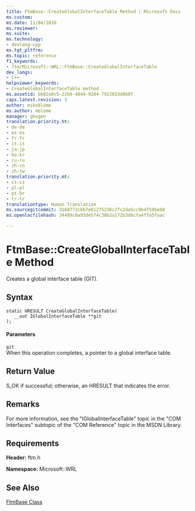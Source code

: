 ```yaml
---
title: FtmBase::CreateGlobalInterfaceTable Method | Microsoft Docs
ms.custom: 
ms.date: 11/04/2016
ms.reviewer: 
ms.suite: 
ms.technology:
- devlang-cpp
ms.tgt_pltfrm: 
ms.topic: reference
f1_keywords:
- ftm/Microsoft::WRL::FtmBase::CreateGlobalInterfaceTable
dev_langs:
- C++
helpviewer_keywords:
- CreateGlobalInterfaceTable method
ms.assetid: bb82a0c5-22b9-4844-9204-7922033d8b07
caps.latest.revision: 3
author: mikeblome
ms.author: mblome
manager: ghogen
translation.priority.ht:
- de-de
- es-es
- fr-fr
- it-it
- ja-jp
- ko-kr
- ru-ru
- zh-cn
- zh-tw
translation.priority.mt:
- cs-cz
- pl-pl
- pt-br
- tr-tr
translationtype: Human Translation
ms.sourcegitcommit: 3168772cbb7e8127523bc2fc2da5cc9b4f59beb8
ms.openlocfilehash: 34489c0a93de574c38b2a172b3d8cfa4ffa5faac

---
```

# FtmBase::CreateGlobalInterfaceTable Method
Creates a global interface table (GIT).  
  
## Syntax  
  
```  
static HRESULT CreateGlobalInterfaceTable(  
   __out IGlobalInterfaceTable **git  
);  
```  
  
#### Parameters  
 `git`  
 When this operation completes, a pointer to a global interface table.  
  
## Return Value  
 S_OK if successful; otherwise, an HRESULT that indicates the error.  
  
## Remarks  
 For more information, see the "IGlobalInterfaceTable" topic in the "COM Interfaces" subtopic of the "COM Reference" topic in the MSDN Library.  
  
## Requirements  
 **Header:** ftm.h  
  
 **Namespace:** Microsoft::WRL  
  
## See Also  
 [FtmBase Class](../windows/ftmbase-class.md)


<!--HONumber=Jan17_HO1-->


